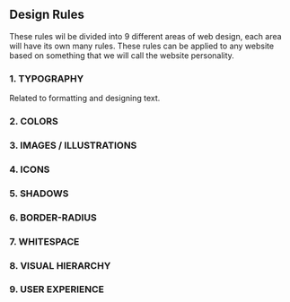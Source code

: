 ## Design Rules

These rules wil be divided into 9 different areas of web design, each area will have its own many rules. These rules can be applied to any website based on something that we will call the website personality.

### 1. TYPOGRAPHY

Related to formatting and designing text.

### 2. COLORS

### 3. IMAGES / ILLUSTRATIONS

### 4. ICONS

### 5. SHADOWS

### 6. BORDER-RADIUS

### 7. WHITESPACE

### 8. VISUAL HIERARCHY

### 9. USER EXPERIENCE
